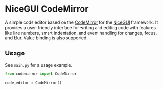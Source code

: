 # NiceGUI CodeMirror

A simple code editor based on the [CodeMirror](https://codemirror.net/5/) for the [NiceGUI](https://github.com/zauberzeug/nicegui) framework. It provides a user-friendly interface for writing and editing code with features like line numbers, smart indentation, and event handling for changes, focus, and blur. Value binding is also supported.

## Usage

See `main.py` for a usage example.

```python
from codemirror import CodeMirror

code_editor = CodeMirror()
```
